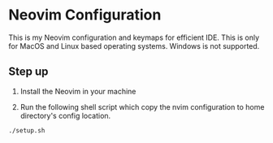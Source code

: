 # Neovim Configuration

This is my Neovim configuration and keymaps for efficient IDE. This is only for MacOS and Linux based operating systems. Windows is not supported.

## Step up

1. Install the Neovim in your machine

2. Run the following shell script which copy the nvim configuration to home directory's config location.

```shell
./setup.sh
```
